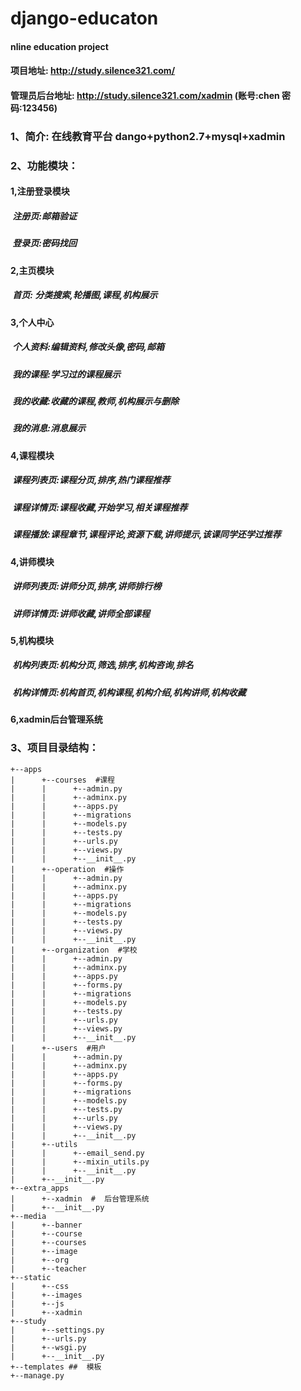 # django-educaton

#### nline education project
#### 项目地址: http://study.silence321.com/ 
#### 管理员后台地址: http://study.silence321.com/xadmin (账号:chen 密码:123456)


### 1、简介: 在线教育平台 dango+python2.7+mysql+xadmin

### 2、功能模块：
####  1,注册登录模块
#####  注册页:邮箱验证
#####  登录页:密码找回

####  2,主页模块
#####  首页: 分类搜索,轮播图,课程,机构展示

####  3,个人中心
#####  个人资料:编辑资料,修改头像,密码,邮箱
#####  我的课程:学习过的课程展示
#####  我的收藏:收藏的课程,教师,机构展示与删除
#####  我的消息:消息展示

####  4,课程模块
#####  课程列表页:课程分页,排序,热门课程推荐
#####  课程详情页:课程收藏,开始学习,相关课程推荐
#####  课程播放:课程章节,课程评论,资源下载,讲师提示,该课同学还学过推荐

####  4,讲师模块
#####  讲师列表页:讲师分页,排序,讲师排行榜
#####  讲师详情页:讲师收藏,讲师全部课程

####  5,机构模块
#####  机构列表页:机构分页,筛选,排序,机构咨询,排名
#####  机构详情页:机构首页,机构课程,机构介绍,机构讲师,机构收藏

####  6,xadmin后台管理系统


### 3、项目目录结构：

    +--apps
    |      +--courses  #课程
    |      |      +--admin.py
    |      |      +--adminx.py
    |      |      +--apps.py
    |      |      +--migrations
    |      |      +--models.py
    |      |      +--tests.py
    |      |      +--urls.py
    |      |      +--views.py
    |      |      +--__init__.py
    |      +--operation  #操作
    |      |      +--admin.py
    |      |      +--adminx.py
    |      |      +--apps.py
    |      |      +--migrations
    |      |      +--models.py
    |      |      +--tests.py
    |      |      +--views.py
    |      |      +--__init__.py
    |      +--organization  #学校
    |      |      +--admin.py
    |      |      +--adminx.py
    |      |      +--apps.py
    |      |      +--forms.py
    |      |      +--migrations
    |      |      +--models.py
    |      |      +--tests.py
    |      |      +--urls.py
    |      |      +--views.py
    |      |      +--__init__.py
    |      +--users  #用户
    |      |      +--admin.py
    |      |      +--adminx.py
    |      |      +--apps.py
    |      |      +--forms.py
    |      |      +--migrations
    |      |      +--models.py
    |      |      +--tests.py
    |      |      +--urls.py
    |      |      +--views.py
    |      |      +--__init__.py
    |      +--utils
    |      |      +--email_send.py
    |      |      +--mixin_utils.py
    |      |      +--__init__.py
    |      +--__init__.py
    +--extra_apps  
    |      +--xadmin  #  后台管理系统
    |      +--__init__.py
    +--media
    |      +--banner
    |      +--course
    |      +--courses
    |      +--image
    |      +--org
    |      +--teacher
    +--static
    |      +--css
    |      +--images
    |      +--js
    |      +--xadmin
    +--study
    |      +--settings.py
    |      +--urls.py
    |      +--wsgi.py
    |      +--__init__.py
    +--templates ##  模板
    +--manage.py 
